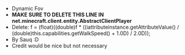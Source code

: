 - Dynamic Fov
- **MAKE SURE TO DELETE THIS LINE IN net.minecraft.client.entity.AbstractClientPlayer**
- Delete: f = (float)((double)f * ((iattributeinstance.getAttributeValue() / (double)this.capabilities.getWalkSpeed() + 1.0D) / 2.0D));
- By Sauq :D
- Credit would be nice but not necessary
